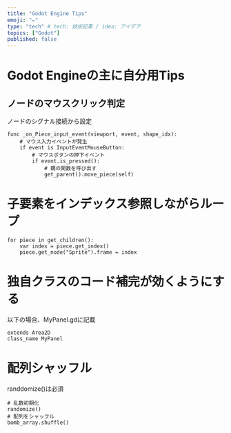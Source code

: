 ```yaml
---
title: "Godot Engine Tips"
emoji: "✏"
type: "tech" # tech: 技術記事 / idea: アイデア
topics: ["Godot"]
published: false
---
```


# Godot Engineの主に自分用Tips

## ノードのマウスクリック判定
ノードのシグナル接続から設定

```gdscript
func _on_Piece_input_event(viewport, event, shape_idx):
    # マウス入力イベントが発生
    if event is InputEventMouseButton:
        # マウスボタンの押下イベント
        if event.is_pressed():
            # 親の関数を呼び出す
            get_parent().move_piece(self)
```

# 子要素をインデックス参照しながらループ

```gdscript
for piece in get_children():
    var index = piece.get_index()
    piece.get_node("Sprite").frame = index
```

# 独自クラスのコード補完が効くようにする
以下の場合、MyPanel.gdに記載

```gdscript
extends Area2D
class_name MyPanel
```
# 配列シャッフル
randdomize()は必須

```gdscript
# 乱数初期化
randomize()
# 配列をシャッフル
bomb_array.shuffle()
```
